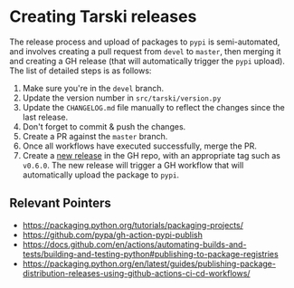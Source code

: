 
# Creating Tarski releases

The release process and upload of packages to `pypi` is semi-automated, and involves creating a pull
request from `devel` to `master`, then merging it and creating a GH release (that will automatically 
trigger the `pypi` upload).
The list of detailed steps is as follows:

1. Make sure you're in the `devel` branch.
2. Update the version number in `src/tarski/version.py`
3. Update the `CHANGELOG.md` file manually to reflect the changes since the last release.
4. Don't forget to commit & push the changes.
5. Create a PR against the `master` branch.
6. Once all workflows have executed successfully, merge the PR. 
7. Create a [new release](https://github.com/aig-upf/tarski/releases/new) in the GH repo,
   with an appropriate tag such as `v0.6.0`. The new release will trigger a GH workflow that will
   automatically upload the package to `pypi`.

## Relevant Pointers
* <https://packaging.python.org/tutorials/packaging-projects/>
* <https://github.com/pypa/gh-action-pypi-publish>
* <https://docs.github.com/en/actions/automating-builds-and-tests/building-and-testing-python#publishing-to-package-registries>
* <https://packaging.python.org/en/latest/guides/publishing-package-distribution-releases-using-github-actions-ci-cd-workflows/>

